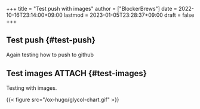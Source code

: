+++
title = "Test push with images"
author = ["BlockerBrews"]
date = 2022-10-16T23:14:00+09:00
lastmod = 2023-01-05T23:28:37+09:00
draft = false
+++

## Test push {#test-push}

Again testing how to push to github


## Test images <span class="tag"><span class="ATTACH">ATTACH</span></span> {#test-images}

Testing with images.

{{< figure src="/ox-hugo/glycol-chart.gif" >}}
